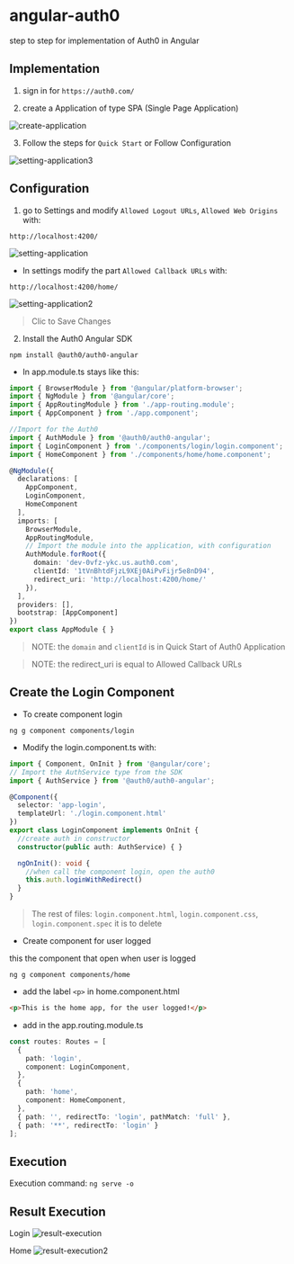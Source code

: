 # angular-auth0
step to step for implementation of Auth0 in Angular

## Implementation

1. sign in for `https://auth0.com/`

2. create a Application of type SPA (Single Page Application)

![create-application](docs/create-application.png)

3. Follow the steps for `Quick Start` or Follow Configuration

![setting-application3](docs/setting-application3.png)


## Configuration

1. go to Settings and modify  `Allowed Logout URLs`, `Allowed Web Origins` with: 
```
http://localhost:4200/
```

![setting-application](docs/setting-application.png)

-  In settings modify the part `Allowed Callback URLs` with:
```
http://localhost:4200/home/
```

![setting-application2](docs/setting-application2.png)

> Clic to Save Changes


2. Install the Auth0 Angular SDK
```
npm install @auth0/auth0-angular
```


- In app.module.ts stays like this:
```ts
import { BrowserModule } from '@angular/platform-browser';
import { NgModule } from '@angular/core';
import { AppRoutingModule } from './app-routing.module';
import { AppComponent } from './app.component';

//Import for the Auth0
import { AuthModule } from '@auth0/auth0-angular';
import { LoginComponent } from './components/login/login.component';
import { HomeComponent } from './components/home/home.component';

@NgModule({
  declarations: [
    AppComponent,
    LoginComponent,
    HomeComponent
  ],
  imports: [
    BrowserModule,
    AppRoutingModule,
    // Import the module into the application, with configuration
    AuthModule.forRoot({
      domain: 'dev-0vfz-ykc.us.auth0.com',
      clientId: '1tVnBhtdFjzL9XEj0AiPvFijr5e8nD94',
      redirect_uri: 'http://localhost:4200/home/'
    }),
  ],
  providers: [],
  bootstrap: [AppComponent]
})
export class AppModule { }
```
> NOTE: the `domain` and `clientId` is in Quick Start of Auth0 Application

> NOTE: the redirect_uri is equal to Allowed Callback URLs

## Create the Login Component

- To create component login 
```
ng g component components/login
```

- Modify the login.component.ts with:
```ts
import { Component, OnInit } from '@angular/core';
// Import the AuthService type from the SDK
import { AuthService } from '@auth0/auth0-angular';

@Component({
  selector: 'app-login',
  templateUrl: './login.component.html'
})
export class LoginComponent implements OnInit {
  //create auth in constructor
  constructor(public auth: AuthService) { }

  ngOnInit(): void {
    //when call the component login, open the auth0
    this.auth.loginWithRedirect()
  }
}
```
> The rest of files: `login.component.html`, `login.component.css`, `login.component.spec` it is to delete



- Create component for user logged

 this the component that open when user is logged
```
ng g component components/home
```

- add the label `<p>` in home.component.html
```html
<p>This is the home app, for the user logged!</p>
```

- add in the app.routing.module.ts
```ts
const routes: Routes = [
  {
    path: 'login',
    component: LoginComponent,
  },
  {
    path: 'home',
    component: HomeComponent,
  },
  { path: '', redirectTo: 'login', pathMatch: 'full' },
  { path: '**', redirectTo: 'login' }
];
```

## Execution
Execution command: `ng serve -o`


## Result Execution
Login
![result-execution](docs/result-execution.png)

Home
![result-execution2](docs/result-execution2.png)

